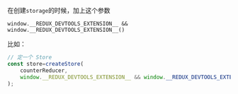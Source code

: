 在创建`storage`的时候，加上这个参数

`window.__REDUX_DEVTOOLS_EXTENSION__ && window.__REDUX_DEVTOOLS_EXTENSION__()`

比如：

```javascript
// 定一个 Store
const store=createStore(
    counterReducer,
    window.__REDUX_DEVTOOLS_EXTENSION__ && window.__REDUX_DEVTOOLS_EXTENSION__()
);
```